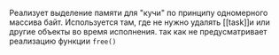 Реализует выделение памяти для "кучи" по принципу одномерного массива байт. 
Используется там, где не нужно удалять [[task]]и или другие объекты во время исполнения. так как не предусматривает реализацию функции `free()`
